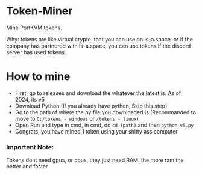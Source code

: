 # Token-Miner
Mine PortKVM tokens.

Why: tokens are like virtual crypto. that you can use on is-a.space. or if the company has partnered with is-a.space, you can use tokens if the discord server has used tokens.

# How to mine
- First, go to releases and download the whatever the latest is. As of 2024, its v5
- Download Python (If you already have python, Skip this step)
- Go to the path of where the py file you downloaded is (Recommanded to move to `C:/tokens - windows` or `/tokens - linux`)
- Open Run and type in cmd, in cmd, do `cd (path)` and then `python v5.py`
- Congrats, you have mined 1 token using your shitty ass computer
   
### Importent Note:
Tokens dont need gpus, or cpus, they just need RAM. the more ram the better and faster
